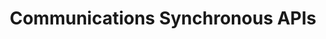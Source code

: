 ---
title: Communications Synchronous APIs
description: Learn to create and run communication APIs to merge XDP and PDF templates with XML data to generate branded communications for printing and digital deliveries.
openAPISpec: https://raw.githubusercontent.com/AdobeDocs/experience-manager-forms-cloud-service-developer-reference/main/src/swagger-specs/assembler-sync.yaml
keywords: 
  - Experience Manager Forms Assembler
  - API Documentation
  - REST
  - HTTP
--- 
